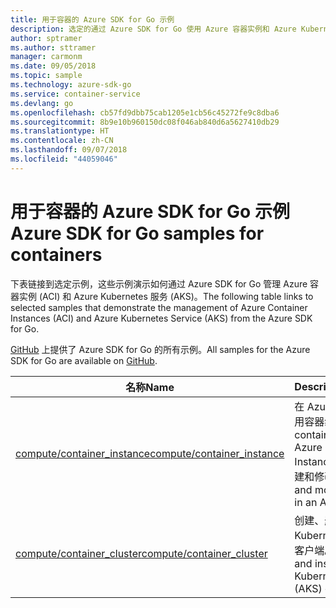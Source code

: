 ```yaml
---
title: 用于容器的 Azure SDK for Go 示例
description: 选定的通过 Azure SDK for Go 使用 Azure 容器实例和 Azure Kubernetes 服务的示例。
author: sptramer
ms.author: sttramer
manager: carmonm
ms.date: 09/05/2018
ms.topic: sample
ms.technology: azure-sdk-go
ms.service: container-service
ms.devlang: go
ms.openlocfilehash: cb57fd9dbb75cab1205e1cb56c45272fe9c8dba6
ms.sourcegitcommit: 8b9e10b960150dc08f046ab840d6a5627410db29
ms.translationtype: HT
ms.contentlocale: zh-CN
ms.lasthandoff: 09/07/2018
ms.locfileid: "44059046"
---
```

# <a name="azure-sdk-for-go-samples-for-containers"></a><span data-ttu-id="f0d5b-103">用于容器的 Azure SDK for Go 示例</span><span class="sxs-lookup"><span data-stu-id="f0d5b-103">Azure SDK for Go samples for containers</span></span>

<span data-ttu-id="f0d5b-104">下表链接到选定示例，这些示例演示如何通过 Azure SDK for Go 管理 Azure 容器实例 (ACI) 和 Azure Kubernetes 服务 (AKS)。</span><span class="sxs-lookup"><span data-stu-id="f0d5b-104">The following table links to selected samples that demonstrate the management of Azure Container Instances (ACI) and Azure Kubernetes Service (AKS) from the Azure SDK for Go.</span></span>

<span data-ttu-id="f0d5b-105">[GitHub](https://github.com/Azure-Samples/azure-sdk-for-go-samples) 上提供了 Azure SDK for Go 的所有示例。</span><span class="sxs-lookup"><span data-stu-id="f0d5b-105">All samples for the Azure SDK for Go are available on [GitHub](https://github.com/Azure-Samples/azure-sdk-for-go-samples).</span></span>

| <span data-ttu-id="f0d5b-106">名称</span><span class="sxs-lookup"><span data-stu-id="f0d5b-106">Name</span></span> | <span data-ttu-id="f0d5b-107">Description</span><span class="sxs-lookup"><span data-stu-id="f0d5b-107">Description</span></span> |
|------|-------------|
| [<span data-ttu-id="f0d5b-108">compute/container_instance</span><span class="sxs-lookup"><span data-stu-id="f0d5b-108">compute/container_instance</span></span>](https://github.com/Azure-Samples/azure-sdk-for-go-samples/blob/master/compute/container_instance.go) | <span data-ttu-id="f0d5b-109">在 Azure 容器实例中使用容器组。</span><span class="sxs-lookup"><span data-stu-id="f0d5b-109">Work with container groups in Azure Container Instances.</span></span> <span data-ttu-id="f0d5b-110">在 ACI 组中创建和修改容器。</span><span class="sxs-lookup"><span data-stu-id="f0d5b-110">Create and modify containers in an ACI group.</span></span> |
| [<span data-ttu-id="f0d5b-111">compute/container_cluster</span><span class="sxs-lookup"><span data-stu-id="f0d5b-111">compute/container_cluster</span></span>](https://github.com/Azure-Samples/azure-sdk-for-go-samples/blob/master/compute/container_cluster.go) | <span data-ttu-id="f0d5b-112">创建、删除和检查 Azure Kubernetes 服务 (AKS) 客户端。</span><span class="sxs-lookup"><span data-stu-id="f0d5b-112">Create, delete, and inspect Azure Kubernetes Service (AKS) clients.</span></span> |
